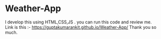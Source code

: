 # Weather-App
I develop this using HTML,CSS,JS . you can run this code and review me.
Link is this :-  https://guptakumarankit.github.io/Weather-App/
Thank you so much.

